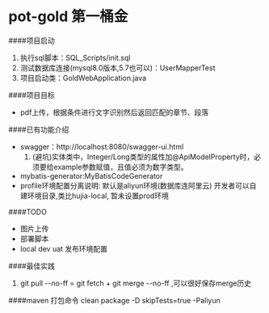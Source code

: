 # pot-gold  第一桶金


####项目启动
1. 执行sql脚本：SQL_Scripts/init.sql
2. 测试数据库连接(mysql8.0版本,5.7也可以)：UserMapperTest
3. 项目启动类：GoldWebApplication.java

####项目目标
- pdf上传，根据条件进行文字识别然后返回匹配的章节、段落

####已有功能介绍
- swagger：http://localhost:8080/swagger-ui.html
    1. (避坑)实体类中，Integer/Long类型的属性加@ApiModelProperty时，必须要给example参数赋值，且值必须为数字类型。
- mybatis-generator:MyBatisCodeGenerator
- profile环境配置分离说明: 默认是aliyun环境(数据库连阿里云) 开发者可以自建环境目录,类比hujia-local, 暂未设置prod环境

####TODO
- 图片上传
- 部署脚本
- local dev uat 发布环境配置


####最佳实践
1. git pull --no-ff  =  git fetch + git merge --no-ff ,可以很好保存merge历史

####maven 打包命令 
clean package -D skipTests=true -Paliyun



